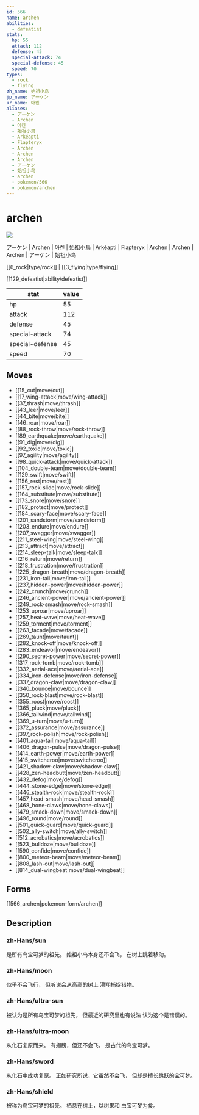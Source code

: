 ```yaml
---
id: 566
name: archen
abilities:
  - defeatist
stats:
  hp: 55
  attack: 112
  defense: 45
  special-attack: 74
  special-defense: 45
  speed: 70
types:
  - rock
  - flying
zh_name: 始祖小鸟
jp_name: アーケン
kr_name: 아켄
aliases:
  - アーケン
  - Archen
  - 아켄
  - 始祖小鳥
  - Arkéapti
  - Flapteryx
  - Archen
  - Archen
  - Archen
  - アーケン
  - 始祖小鸟
  - archen
  - pokemon/566
  - pokemon/archen
---
```

# archen

![](https://raw.githubusercontent.com/PokeAPI/sprites/master/sprites/pokemon/566.png)

アーケン | Archen | 아켄 | 始祖小鳥 | Arkéapti | Flapteryx | Archen | Archen | Archen | アーケン | 始祖小鸟

[[6_rock|type/rock]] | [[3_flying|type/flying]]

[[129_defeatist|ability/defeatist]]

|stat|value|
|---|---|
|hp|55|
|attack|112|
|defense|45|
|special-attack|74|
|special-defense|45|
|speed|70|


## Moves

- [[15_cut|move/cut]]
- [[17_wing-attack|move/wing-attack]]
- [[37_thrash|move/thrash]]
- [[43_leer|move/leer]]
- [[44_bite|move/bite]]
- [[46_roar|move/roar]]
- [[88_rock-throw|move/rock-throw]]
- [[89_earthquake|move/earthquake]]
- [[91_dig|move/dig]]
- [[92_toxic|move/toxic]]
- [[97_agility|move/agility]]
- [[98_quick-attack|move/quick-attack]]
- [[104_double-team|move/double-team]]
- [[129_swift|move/swift]]
- [[156_rest|move/rest]]
- [[157_rock-slide|move/rock-slide]]
- [[164_substitute|move/substitute]]
- [[173_snore|move/snore]]
- [[182_protect|move/protect]]
- [[184_scary-face|move/scary-face]]
- [[201_sandstorm|move/sandstorm]]
- [[203_endure|move/endure]]
- [[207_swagger|move/swagger]]
- [[211_steel-wing|move/steel-wing]]
- [[213_attract|move/attract]]
- [[214_sleep-talk|move/sleep-talk]]
- [[216_return|move/return]]
- [[218_frustration|move/frustration]]
- [[225_dragon-breath|move/dragon-breath]]
- [[231_iron-tail|move/iron-tail]]
- [[237_hidden-power|move/hidden-power]]
- [[242_crunch|move/crunch]]
- [[246_ancient-power|move/ancient-power]]
- [[249_rock-smash|move/rock-smash]]
- [[253_uproar|move/uproar]]
- [[257_heat-wave|move/heat-wave]]
- [[259_torment|move/torment]]
- [[263_facade|move/facade]]
- [[269_taunt|move/taunt]]
- [[282_knock-off|move/knock-off]]
- [[283_endeavor|move/endeavor]]
- [[290_secret-power|move/secret-power]]
- [[317_rock-tomb|move/rock-tomb]]
- [[332_aerial-ace|move/aerial-ace]]
- [[334_iron-defense|move/iron-defense]]
- [[337_dragon-claw|move/dragon-claw]]
- [[340_bounce|move/bounce]]
- [[350_rock-blast|move/rock-blast]]
- [[355_roost|move/roost]]
- [[365_pluck|move/pluck]]
- [[366_tailwind|move/tailwind]]
- [[369_u-turn|move/u-turn]]
- [[372_assurance|move/assurance]]
- [[397_rock-polish|move/rock-polish]]
- [[401_aqua-tail|move/aqua-tail]]
- [[406_dragon-pulse|move/dragon-pulse]]
- [[414_earth-power|move/earth-power]]
- [[415_switcheroo|move/switcheroo]]
- [[421_shadow-claw|move/shadow-claw]]
- [[428_zen-headbutt|move/zen-headbutt]]
- [[432_defog|move/defog]]
- [[444_stone-edge|move/stone-edge]]
- [[446_stealth-rock|move/stealth-rock]]
- [[457_head-smash|move/head-smash]]
- [[468_hone-claws|move/hone-claws]]
- [[479_smack-down|move/smack-down]]
- [[496_round|move/round]]
- [[501_quick-guard|move/quick-guard]]
- [[502_ally-switch|move/ally-switch]]
- [[512_acrobatics|move/acrobatics]]
- [[523_bulldoze|move/bulldoze]]
- [[590_confide|move/confide]]
- [[800_meteor-beam|move/meteor-beam]]
- [[808_lash-out|move/lash-out]]
- [[814_dual-wingbeat|move/dual-wingbeat]]

## Forms



[[566_archen|pokemon-form/archen]]

## Description

### zh-Hans/sun

是所有鸟宝可梦的祖先。
始祖小鸟本身还不会飞，
在树上跳着移动。

### zh-Hans/moon

似乎不会飞行，
但听说会从高高的树上
滑翔捕捉猎物。

### zh-Hans/ultra-sun

被认为是所有鸟宝可梦的祖先，
但最近的研究里也有说法
认为这个是错误的。

### zh-Hans/ultra-moon

从化石复原而来。
有翅膀，但还不会飞。
是古代的鸟宝可梦。

### zh-Hans/sword

从化石中成功复原。
正如研究所说，它虽然不会飞，
但却是擅长跳跃的宝可梦。

### zh-Hans/shield

被称为鸟宝可梦的祖先。
栖息在树上，以树果和
虫宝可梦为食。

